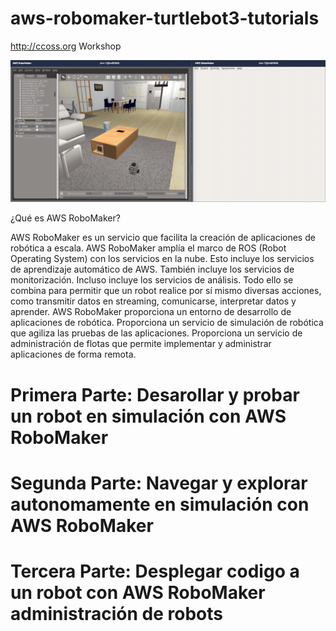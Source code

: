 # aws-robomaker-turtlebot3-tutorials

http://ccoss.org Workshop

![Gazebo01](docs/turtlebot-small-house.gif)

¿Qué es AWS RoboMaker?

AWS RoboMaker es un servicio que facilita la creación de aplicaciones de robótica a escala. AWS RoboMaker amplía el marco de ROS (Robot Operating System) con los servicios en la nube. Esto incluye los servicios de aprendizaje automático de AWS. También incluye los servicios de monitorización. Incluso incluye los servicios de análisis. Todo ello se combina para permitir que un robot realice por sí mismo diversas acciones, como transmitir datos en streaming, comunicarse, interpretar datos y aprender. AWS RoboMaker proporciona un entorno de desarrollo de aplicaciones de robótica. Proporciona un servicio de simulación de robótica que agiliza las pruebas de las aplicaciones. Proporciona un servicio de administración de flotas que permite implementar y administrar aplicaciones de forma remota.


# Primera Parte: Desarollar y probar un robot en simulación con AWS RoboMaker

# Segunda Parte: Navegar y explorar autonomamente en simulación con AWS RoboMaker

# Tercera Parte: Desplegar codigo a un robot con AWS RoboMaker administración de robots 

